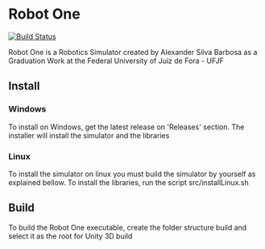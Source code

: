 # Robot One
[![Build Status](https://travis-ci.com/AlexanderSilvaB/Robot-One.svg?branch=master)](https://travis-ci.com/AlexanderSilvaB/Robot-One)

Robot One is a Robotics Simulator created by Alexander Silva Barbosa as a Graduation Work at the Federal University of Juiz de Fora - UFJF

## Install
### Windows
To install on Windows, get the latest release on 'Releases' section. The installer will install the simulator and the libraries

### Linux
To install the simulator on linux you must build the simulator by yourself as explained bellow. To install the libraries, run the script src/installLinux.sh


## Build
To build the Robot One executable, create the folder structure build and select it as the root for Unity 3D build

